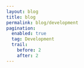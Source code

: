 ```yaml
---
layout: blog
title: blog
permalink: blog/development
pagination:
  enabled: true
  tag: Development
  trail:
    before: 2
    after: 2
---
```


